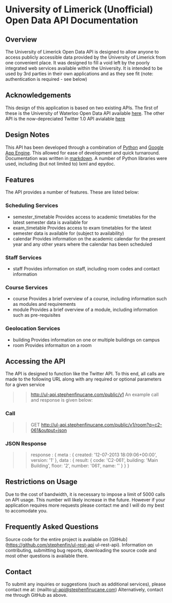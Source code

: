 # University of Limerick (Unofficial) Open Data API Documentation #

## Overview ##
The University of Limerick Open Data API is designed to allow anyone to access 
publicly accessible data provided by the University of Limerick from one 
convenient place. It was designed to fill a void left by the poorly integrated 
web services available within the University. It is intended to be used by 3rd 
parties in their own applications and as they see fit (note: authentication is 
required - see below)

## Acknowledgements ## 
This design of this application is based on two existing APIs. The first of 
these is the University of Waterloo Open Data API available [here][uw_src]. 
The other API is the now-depreciated Twitter 1.0 API avialable [here][tw_src]

  [uw_src]: http://api.uwaterloo.ca/ "University of Waterloo Open Data API"
  [tw_src]: https://dev.twitter.com/docs/api/1 "Twitter REST API v1 Resources"

## Design Notes ##
This API has been developed through a combination of [Python][py_src] and 
[Google App Engine][ga_src]. This allowed for ease of development and quick 
turnaround. Documentation was written in [markdown][md_src]. A number of Python
 libraries were used, including (but not limited to) lxml and epydoc.

  [py_src]: http://www.python.org/ "Python"
  [ga_src]: https://appengine.google.com/‎ "Google App Engine"
  [md_src]: http://daringfireball.net/projects/markdown "Markdown"

## Features ##
The API provides a number of features. These are listed below:
### Scheduling Services ###
  * semester_timetable  Provides access to academic timetables for the latest 
        semester data is available for
  * exam_timetable      Provides access to exam timetables for the latest 
        semester data is available for (subject to availability)
  * calendar            Provides information on the academic calendar for the 
        present year and any other years where the calendar has been scheduled
### Staff Services ###
  * staff               Provides information on staff, including room codes and
       contact information
### Course Services ####
  * course              Provides a brief overview of a course, including 
      information such as modules and requirements
  * module              Provides a brief overview of a module, including 
      information such as pre-requisites
### Geolocation Services ####
  * building            Provides information on one or multiple buildings on 
        campus
  * room                Provides informaiton on a room

## Accessing the API ##
The API is designed to function like the Twitter API. To this end, all calls 
are made to the following URL along with any required or optional parameters 
for a given service
>> http://ul-api.stephenfinucane.com/public/v1
An example call and response is given below:

### Call ###
>>  GET http://ul-api.stephenfinucane.com/public/v1/room?q=c2-061&output=json

### JSON Response ###
>>  response : {
>>    meta : {
>>      created: '12-07-2013 18:09:06+00:00',
>>      version: '1'
>>    },
>>    data : {
>>      result: {
>>        code: 'C2-061',
>>        building: 'Main Building',
>>        floor: '2',
>>        number: '061',
>>        name: ''
>>      }
>>    }
>>  }

## Restrictions on Usage ##
Due to the cost of bandwidth, it is necessary to impose a limit of 5000 calls 
on API usage. This number will likely increase in the future. However if your 
application requires more requests please contact me and I will do my best to 
accomodate you.

## Frequently Asked Questions ##
Source code for the entire project is available on [GitHub](https://github.com/stephenfin/ul-rest-api ul-rest-api). Information on contributing, submitting bug reports, downloading the source code and most other questions is available there.

## Contact ##
To submit any inquiries or suggestions (such as additional services), please contact me at:
(mailto:ul-api@stephenfinucane.com)
Alternatively, contact me through GitHub as above.